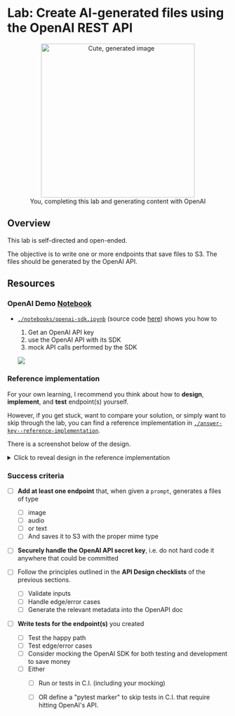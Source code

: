 # Lab: Create AI-generated files using the OpenAI REST API

<figure align="center">
  <img src="../../assets/learning-aws-and-python.png" alt="Cute, generated image" width="350">
  <figcaption>You, completing this lab and generating content with OpenAI</figcaption>
</figure>

## Overview

This lab is self-directed and open-ended. 

The objective is to write one or more endpoints that save files to S3. The files should be generated by the OpenAI API.

## Resources

### OpenAI Demo [Notebook](https://mlops-club.github.io/openai-sdk.html)

- [`./notebooks/openai-sdk.ipynb`](https://mlops-club.github.io/openai-sdk.html) (source code [here](./notebooks/openai-sdk.ipynb)) shows you how to 
  1. Get an OpenAI API key
  1. use the OpenAI API with its SDK
  1. mock API calls performed by the SDK

  ![](../../assets/openai-sdk-demo-notebook.png)

### Reference implementation

For your own learning, I recommend you think about how to **design**, **implement**, and **test** endpoint(s) yourself.

However, if you get stuck, want to compare your solution, or simply want to skip through the lab, you can find a reference implementation in
[`./answer-key--reference-implementation`](./answer-key--reference-implementation).

There is a screenshot below of the design.

<details>

<summary>Click to reveal design in the reference implementation</summary>

<img src="../../assets/example-openai-endpoint.png" alt="OpenAI endpoint" width="700">
<p>After hitting this endpoint to generate a file, it can be viewed by hitting the <code>GET /files/{file_path}</code> endpoint.</p>

</details>

### Success criteria

- [ ] **Add at least one endpoint** that, when given a `prompt`, generates a files of type
  - [ ] image
  - [ ] audio
  - [ ] or text
  - [ ] And saves it to S3 with the proper mime type

- [ ] **Securely handle the OpenAI API secret key**, i.e. do not hard code it anywhere that could be committed

- [ ] Follow the principles outlined in the **API Design checklists** of the previous sections. 
  - [ ] Validate inputs
  - [ ] Handle edge/error cases
  - [ ] Generate the relevant metadata into the OpenAPI doc

- [ ] **Write tests for the endpoint(s)** you created
  - [ ] Test the happy path
  - [ ] Test edge/error cases
  - [ ] Consider mocking the OpenAI SDK for both testing and development to save money
  - [ ] Either
    - [ ] Run or tests in C.I. (including your mocking)
    - [ ] OR define a "pytest marker" to skip tests in C.I. that require hitting OpenAI's API.

